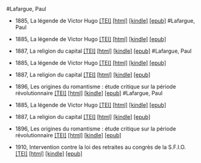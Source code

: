 #Lafargue, Paul

* 1885, La légende de Victor Hugo  <a class="file tei" href="https://hurlus.github.io/tei/lafargue1885_hugo.xml">[TEI]</a>  <a class="file html" href="https://hurlus.github.io/lafargue/lafargue1885_hugo.html">[html]</a>  <a class="file mobi" href="https://hurlus.github.io/lafargue/lafargue1885_hugo.mobi">[kindle]</a>  <a class="file epub" href="https://hurlus.github.io/lafargue/lafargue1885_hugo.epub">[epub]</a> 
#Lafargue, Paul

* 1885, La légende de Victor Hugo  <a class="file tei" href="https://hurlus.github.io/tei/lafargue1885_hugo.xml">[TEI]</a>  <a class="file html" href="https://hurlus.github.io/lafargue/lafargue1885_hugo.html">[html]</a>  <a class="file mobi" href="https://hurlus.github.io/lafargue/lafargue1885_hugo.mobi">[kindle]</a>  <a class="file epub" href="https://hurlus.github.io/lafargue/lafargue1885_hugo.epub">[epub]</a> 
* 1887, La religion du capital  <a class="file tei" href="https://hurlus.github.io/tei/lafargue1887_religion-capital.xml">[TEI]</a>  <a class="file html" href="https://hurlus.github.io/lafargue/lafargue1887_religion-capital.html">[html]</a>  <a class="file mobi" href="https://hurlus.github.io/lafargue/lafargue1887_religion-capital.mobi">[kindle]</a>  <a class="file epub" href="https://hurlus.github.io/lafargue/lafargue1887_religion-capital.epub">[epub]</a> 
#Lafargue, Paul

* 1885, La légende de Victor Hugo  <a class="file tei" href="https://hurlus.github.io/tei/lafargue1885_hugo.xml">[TEI]</a>  <a class="file html" href="https://hurlus.github.io/lafargue/lafargue1885_hugo.html">[html]</a>  <a class="file mobi" href="https://hurlus.github.io/lafargue/lafargue1885_hugo.mobi">[kindle]</a>  <a class="file epub" href="https://hurlus.github.io/lafargue/lafargue1885_hugo.epub">[epub]</a> 
* 1887, La religion du capital  <a class="file tei" href="https://hurlus.github.io/tei/lafargue1887_religion-capital.xml">[TEI]</a>  <a class="file html" href="https://hurlus.github.io/lafargue/lafargue1887_religion-capital.html">[html]</a>  <a class="file mobi" href="https://hurlus.github.io/lafargue/lafargue1887_religion-capital.mobi">[kindle]</a>  <a class="file epub" href="https://hurlus.github.io/lafargue/lafargue1887_religion-capital.epub">[epub]</a> 
* 1896, Les origines du romantisme : étude critique sur la période révolutionnaire  <a class="file tei" href="https://hurlus.github.io/tei/lafargue1896_romantisme.xml">[TEI]</a>  <a class="file html" href="https://hurlus.github.io/lafargue/lafargue1896_romantisme.html">[html]</a>  <a class="file mobi" href="https://hurlus.github.io/lafargue/lafargue1896_romantisme.mobi">[kindle]</a>  <a class="file epub" href="https://hurlus.github.io/lafargue/lafargue1896_romantisme.epub">[epub]</a> 
#Lafargue, Paul

* 1885, La légende de Victor Hugo  <a class="file tei" href="https://hurlus.github.io/tei/lafargue1885_hugo.xml">[TEI]</a>  <a class="file html" href="https://hurlus.github.io/lafargue/lafargue1885_hugo.html">[html]</a>  <a class="file mobi" href="https://hurlus.github.io/lafargue/lafargue1885_hugo.mobi">[kindle]</a>  <a class="file epub" href="https://hurlus.github.io/lafargue/lafargue1885_hugo.epub">[epub]</a> 
* 1887, La religion du capital  <a class="file tei" href="https://hurlus.github.io/tei/lafargue1887_religion-capital.xml">[TEI]</a>  <a class="file html" href="https://hurlus.github.io/lafargue/lafargue1887_religion-capital.html">[html]</a>  <a class="file mobi" href="https://hurlus.github.io/lafargue/lafargue1887_religion-capital.mobi">[kindle]</a>  <a class="file epub" href="https://hurlus.github.io/lafargue/lafargue1887_religion-capital.epub">[epub]</a> 
* 1896, Les origines du romantisme : étude critique sur la période révolutionnaire  <a class="file tei" href="https://hurlus.github.io/tei/lafargue1896_romantisme.xml">[TEI]</a>  <a class="file html" href="https://hurlus.github.io/lafargue/lafargue1896_romantisme.html">[html]</a>  <a class="file mobi" href="https://hurlus.github.io/lafargue/lafargue1896_romantisme.mobi">[kindle]</a>  <a class="file epub" href="https://hurlus.github.io/lafargue/lafargue1896_romantisme.epub">[epub]</a> 
* 1910, Intervention contre la loi des retraites au congrès de la S.F.I.O.  <a class="file tei" href="https://hurlus.github.io/tei/lafargue1910_retraites.xml">[TEI]</a>  <a class="file html" href="https://hurlus.github.io/lafargue/lafargue1910_retraites.html">[html]</a>  <a class="file mobi" href="https://hurlus.github.io/lafargue/lafargue1910_retraites.mobi">[kindle]</a>  <a class="file epub" href="https://hurlus.github.io/lafargue/lafargue1910_retraites.epub">[epub]</a> 

